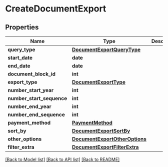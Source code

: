 # CreateDocumentExport

## Properties
Name | Type | Description | Notes
------------ | ------------- | ------------- | -------------
**query_type** | [**DocumentExportQueryType**](DocumentExportQueryType.md) |  | 
**start_date** | **date** |  | 
**end_date** | **date** |  | 
**document_block_id** | **int** |  | [optional] 
**export_type** | [**DocumentExportType**](DocumentExportType.md) |  | 
**number_start_year** | **int** |  | [optional] 
**number_start_sequence** | **int** |  | [optional] 
**number_end_year** | **int** |  | [optional] 
**number_end_sequence** | **int** |  | [optional] 
**payment_method** | [**PaymentMethod**](PaymentMethod.md) |  | [optional] 
**sort_by** | [**DocumentExportSortBy**](DocumentExportSortBy.md) |  | [optional] 
**other_options** | [**DocumentExportOtherOptions**](DocumentExportOtherOptions.md) |  | [optional] 
**filter_extra** | [**DocumentExportFilterExtra**](DocumentExportFilterExtra.md) |  | [optional] 

[[Back to Model list]](../README.md#documentation-for-models) [[Back to API list]](../README.md#documentation-for-api-endpoints) [[Back to README]](../README.md)

